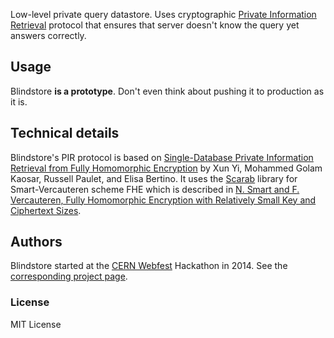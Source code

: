 
Low-level private query datastore. Uses cryptographic [Private Information Retrieval](http://www.cs.ut.ee/~lipmaa/crypto/link/protocols/oblivious.php) protocol that ensures that server doesn't know the query yet answers correctly.


## Usage


Blindstore __is a prototype__. Don't even think about pushing it to production as it is.


## Technical details


Blindstore's PIR protocol is based on [Single-Database Private Information Retrieval
from Fully Homomorphic Encryption](http://ieeexplore.ieee.org/xpl/articleDetails.jsp?arnumber=6189348)
by Xun Yi, Mohammed Golam Kaosar, Russell Paulet, and Elisa Bertino.
It uses the [Scarab](https://hcrypt.com/scarab-library/) library for 
Smart-Vercauteren scheme FHE which is described in [N. Smart and F. Vercauteren,
Fully Homomorphic Encryption with Relatively Small Key and Ciphertext Sizes](http://dl.acm.org/citation.cfm?id=2163650).


## Authors


Blindstore started at the [CERN Webfest](http://webfest.web.cern.ch/) Hackathon in 2014. See the [corresponding project page](http://webfest.web.cern.ch/content/private-query-database).


### License

MIT License

